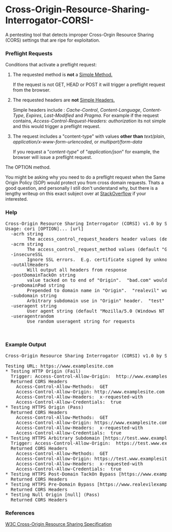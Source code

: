 # Cross-Origin-Resource-Sharing-Interrogator-CORSI-
A pentesting tool that detects improper Cross-Orgin Resource Sharing (CORS) settings that are ripe for exploitation.

### Preflight Requests

Conditions that activate a preflight request:
1. The requested method is **not** a [Simple Method.](https://www.w3.org/TR/cors/#simple-method) 

      If the request is not GET, HEAD or POST it will trigger a preflight request from the browser.
 
2. The requested headers are **not** [Simple  Headers.](https://www.w3.org/TR/cors/#simple-header) 

      Simple headers include : _Cache-Control_, _Content-Language_, _Content-Type_, _Expires_, _Last-Modified_ and _Pragma_.  For example if the request contains, _Access-Control-Request-Headers: authorization_ its not simple and this would trigger a preflight request.

3. The request includes a "content-type" with values **other than** _text/plain_, _application/x-www-form-urlencoded_, or _multipart/form-data_ 

      If you request a "_content-type_" of "_application/json_" for example, the browser will issue a preflight request. 

The OPTION method.


You might be asking why you need to do a preflight request when the Same Origin Policy (SOP) would protect you from cross domain requests.  Thats a good question, and personally I still don't understand why, but there is a lengthy writeup on this exact subject over at [StackOverflow](https://stackoverflow.com/questions/15381105/cors-what-is-the-motivation-behind-introducing-preflight-requests) if your interested. 


### Help
<pre>
Cross-Origin Resource Sharing Interrogator (CORSI) v1.0 by Superhac
Usage: cori [OPTION]... [url]
  -acrh string
    	The access_control_request_headers header values (default "x-requested-with")
  -acrm string
    	The access_control_request_method values (default "GET")
  -insecureSSL
    	Ignore SSL errors.  E.g. certificate signed by unknown authority
  -outAllHeaders
    	Will output all headers from response
  -postDomainTackOn string
    	value tacked on to end of "Origin".  "bad.com" would be www.example.com.bad.com (default "realevil.com")
  -preDomainPad string
    	Prepended to domain name in "Origin".  "realevil" would be www.realevilexample.com (default "realevil")
  -subdomain string
    	Arbitrary subdomain use in "Origin" header.  "test" would be test.example.com (default "test")
  -useragent string
    	User agent string (default "Mozilla/5.0 (Windows NT 6.1; Win64; x64) AppleWebKit/537.36 (KHTML, like Gecko) Chrome/40.0.2214.85 Safari/537.36")
  -useragentrandom
    	Use random useragent string for requests

      </pre>
### Example Output
<pre>
Cross-Origin Resource Sharing Interrogator (CORSI) v1.0 by Superhac

Testing URL: https://www.examplesite.com
* Testing HTTP Origin (Fail)
  Trigger: Access-Control-Allow-Origin:  http://www.examplesite.com
  Returned CORS Headers
    Access-Control-Allow-Methods:  GET
    Access-Control-Allow-Origin: http://www.examplesite.com
    Access-Control-Allow-Headers:  x-requested-with
    Access-Control-Allow-Credentials:  true 
* Testing HTTPS Origin (Pass)
  Returned CORS Headers
    Access-Control-Allow-Methods:  GET
    Access-Control-Allow-Origin: https://www.examplesite.com
    Access-Control-Allow-Headers:  x-requested-with
    Access-Control-Allow-Credentials:  true 
* Testing HTTPS Arbitrary Subdomain [https://test.www.examplesite.com] (Fail)
  Trigger: Access-Control-Allow-Origin:  https://test.www.examplesite.com
  Returned CORS Headers
    Access-Control-Allow-Methods:  GET
    Access-Control-Allow-Origin: https://test.www.examplesite.com
    Access-Control-Allow-Headers:  x-requested-with
    Access-Control-Allow-Credentials:  true 
* Testing HTTPS Post-Domain TackOn Bypass [https://www.examplesite.com.realevil.com] (Pass)
  Returned CORS Headers
* Testing HTTPS Pre-Domain Bypass [https://www.realevilexamplesite.com] (Pass)
  Returned CORS Headers
* Testing Null Origin [null] (Pass)
  Returned CORS Headers
</pre>

### References
[W3C Cross-Origin Resource Sharing Specification](https://www.w3.org/TR/cors/)
